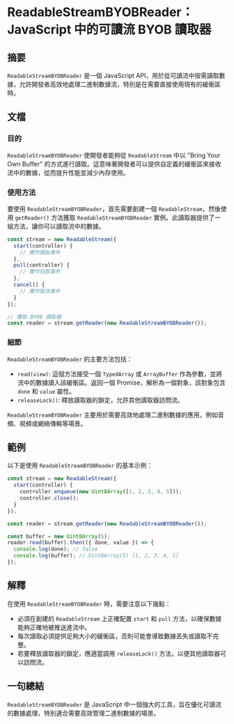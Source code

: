 <!--
Meta Description: # ReadableStreamBYOBReader：JavaScript 中的可讀流 BYOB 讀取器 ## 摘要 `ReadableStreamBYOBReader` 是一個 JavaScript API，用於從可讀流中按需讀取數據，允許開發者高效地處理二進制數據流，特別是在需要直接使用現有的緩...
Meta Keywords: readablestreambyobreader, new, javascript, readablestream, const
-->

# ReadableStreamBYOBReader：JavaScript 中的可讀流 BYOB 讀取器

## 摘要
`ReadableStreamBYOBReader` 是一個 JavaScript API，用於從可讀流中按需讀取數據，允許開發者高效地處理二進制數據流，特別是在需要直接使用現有的緩衝區時。

## 文檔
### 目的
`ReadableStreamBYOBReader` 使開發者能夠從 `ReadableStream` 中以 "Bring Your Own Buffer" 的方式進行讀取。這意味著開發者可以提供自定義的緩衝區來接收流中的數據，從而提升性能並減少內存使用。

### 使用方法
要使用 `ReadableStreamBYOBReader`，首先需要創建一個 `ReadableStream`，然後使用 `getReader()` 方法獲取 `ReadableStreamBYOBReader` 實例。此讀取器提供了一組方法，讓你可以讀取流中的數據。

```javascript
const stream = new ReadableStream({
  start(controller) {
    // 實作開始事件
  },
  pull(controller) {
    // 實作拉取事件
  },
  cancel() {
    // 實作取消事件
  }
});

// 獲取 BYOB 讀取器
const reader = stream.getReader(new ReadableStreamBYOBReader());
```

### 細節
`ReadableStreamBYOBReader` 的主要方法包括：
- `read(view)`: 這個方法接受一個 `TypedArray` 或 `ArrayBuffer` 作為參數，並將流中的數據讀入該緩衝區。返回一個 Promise，解析為一個對象，該對象包含 `done` 和 `value` 屬性。
- `releaseLock()`: 釋放讀取器的鎖定，允許其他讀取器訪問流。

`ReadableStreamBYOBReader` 主要用於需要高效地處理二進制數據的應用，例如音頻、視頻或網絡傳輸等場景。

## 範例
以下是使用 `ReadableStreamBYOBReader` 的基本示例：

```javascript
const stream = new ReadableStream({
  start(controller) {
    controller.enqueue(new Uint8Array([1, 2, 3, 4, 5]));
    controller.close();
  }
});

const reader = stream.getReader(new ReadableStreamBYOBReader());

const buffer = new Uint8Array(5);
reader.read(buffer).then(({ done, value }) => {
  console.log(done); // false
  console.log(buffer); // Uint8Array(5) [1, 2, 3, 4, 5]
});
```

## 解釋
在使用 `ReadableStreamBYOBReader` 時，需要注意以下幾點：
- 必須在創建的 `ReadableStream` 上正確配置 `start` 和 `pull` 方法，以確保數據能夠正確地被推送進流中。
- 每次讀取必須提供足夠大小的緩衝區，否則可能會導致數據丟失或讀取不完整。
- 若要釋放讀取器的鎖定，應適當調用 `releaseLock()` 方法，以便其他讀取器可以訪問流。

## 一句總結
`ReadableStreamBYOBReader` 是 JavaScript 中一個強大的工具，旨在優化可讀流的數據處理，特別適合需要高效管理二進制數據的場景。